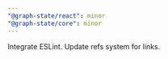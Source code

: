 ```yaml
---
"@graph-state/react": minor
"@graph-state/core": minor
---
```


Integrate ESLint. Update refs system for links.
